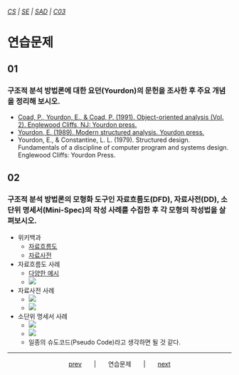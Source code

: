 ###### [*CS*](../../README.md) | [*SE*](../README.md) | [*SAD*](README.md) | [*C03*](C03-00.md)

# 연습문제

## 01

### 구조적 분석 방법론에 대한 요던(Yourdon)의 문헌을 조사한 후 주요 개념을 정리해 보시오.

* [Coad, P., Yourdon, E., & Coad, P. (1991). Object-oriented analysis (Vol. 2). Englewood Cliffs, NJ: Yourdon press.](http://www.tbui.de/download/ooa.pdf)
* [Yourdon, E. (1989). Modern structured analysis. Yourdon press.](https://arato.inf.unideb.hu/fazekas.gabor/english/Technology_of_System_Development/%5BEdward_Yourdon%5D_Modern_Structured_Analysis.pdf)
* Yourdon, E., & Constantine, L. L. (1979). Structured design. Fundamentals of a discipline of computer program and systems design. Englewood Cliffs: Yourdon Press.

## 02

### 구조적 분석 방법론의 모형화 도구인 자료흐름도(DFD), 자료사전(DD), 소단위 명세서(Mini-Spec)의 작성 사례를 수집한 후 각 모형의 작성법을 살펴보시오.

* 위키백과
    * [자료흐름도](https://ko.wikipedia.org/wiki/%EB%8D%B0%EC%9D%B4%ED%84%B0_%ED%9D%90%EB%A6%84%EB%8F%84)
    * [자료사전](https://ko.wikipedia.org/wiki/%EB%8D%B0%EC%9D%B4%ED%84%B0_%EC%82%AC%EC%A0%84)
* 자료흐름도 사례
    * [다양한 예시](https://seven00.tistory.com/entry/%EC%9E%90%EB%A3%8C%ED%9D%90%EB%A6%84%EB%8F%84-DFD)
    * ![](https://lh3.googleusercontent.com/proxy/tT3rMXTN9UAXgVKTctUourizOS8wShGCW9LKZvmdaC_5Hm9DjCGLXc-k-7zS1hP0jvvnDoRYsvyIykulNLo6FCBqRvHHtKV6iAwq1X8ntrupCIQik5mKbn10KpGH0mpNCp-x8q_jS3_kUaLRKJtu)
* 자료사전 사례
    * ![](https://lh3.googleusercontent.com/proxy/nwJKQ36n6A4XTW2rEB3rYX3STM7HMzqIB3g5QiedgcvAHNhM4Tr1Fd7TEDNpwnTg6rJyDn-O1DwZy9vGV9MyQiw88ojtwXZN--Kk0fdLviW6WhywVE6cCUh71layb7Ic3QbM3X3tbrE4cSigFfpXnVfIyrHrPptj)
    * ![](https://lh3.googleusercontent.com/proxy/mmpC6aLgepvRcVkVzS9e_XeBFYubX11S6O9RjfD9MjZ2zm0jkGZJSIohM737CcVcNTvTWm7Ac74xkqyspqfgnvgnl1UrbNoJ4rnBC6ImCLbOG0HHKm-nBSbdvNVmp-BBYg0WJhMe8gdH-gz2wHDfRaD0KLQoSIqSSQ)
* 소단위 명세서 사례
    * ![](https://blog.kakaocdn.net/dn/8DBsB/btqvTVvM7vX/GmuN5V9yZf5fTX1ZMhIfCk/img.png)
    * ![](https://image3.slideserve.com/6053783/slide40-l.jpg)
    * 일종의 슈도코드(Pseudo Code)라고 생각하면 될 것 같다.

---

<p align="center">
    <a href="C03-04.md">prev</a>
    &nbsp; &nbsp; &nbsp; | &nbsp; &nbsp; &nbsp;
    연습문제
    &nbsp; &nbsp; &nbsp; | &nbsp; &nbsp; &nbsp;
    <a href="C04-00.md">next</a>
</p>
